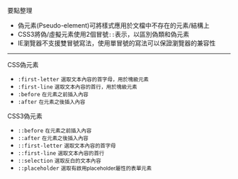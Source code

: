 要點整理
- 偽元素(Pseudo-element)可將樣式應用於文檔中不存在的元素/結構上
- CSS3將偽/虛擬元素使用2個冒號`::`表示，以區別偽類和偽元素
- IE瀏覽器不支援雙冒號寫法，使用單冒號的寫法可以保證瀏覽器的兼容性

---

CSS偽元素
- `:first-letter` <small>選取文本內容的首字母，用於塊級元素</small>
- `:first-line` <small>選取文本內容的首行，用於塊級元素</small>
- `:before` <small>在元素之前插入內容</small>
- `:after` <small>在元素之後插入內容</small>

CSS3偽元素
- `::before` <small>在元素之前插入內容</small>
- `::after` <small>在元素之後插入內容</small>
- `::first-letter` <small>選取文本內容的首字母</small>
- `::first-line` <small>選取文本內容的首行</small>
- `::selection` <small>選取反白的文本內容</small>
- `::placeholder` <small>選取有啟用placeholder屬性的表單元素</small>